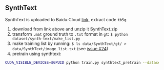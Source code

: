 ## SynthText

SynthText is uploaded to Baidu Cloud [link](https://pan.baidu.com/s/17Gk301SwsnoESM1jQZRq0g), extract code `tb5g`

1. download from link above and unzip it SynthText.zip
2. transform `.mat` ground truth to `.txt` format in `gt`: `$ python dataset/synth-text/make_list.py`
3. make training list by running: `$ ls data/SynthText/gt/ > data/SynthText/image_list.txt` (see [issue #24](https://github.com/princewang1994/TextSnake.pytorch/issues/24))
4. pretrain using synthtext:

```bash
CUDA_VISIBLE_DEVICES=$GPUID python train.py synthtext_pretrain --dataset synth-text --viz --max_epoch 1 --batch_size 8
```